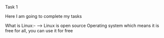 Task 1 



Here I am going to complete my tasks 


What is Linux:-
--> Linux is open source Operating system which means it is free for all, you can use it for free 
